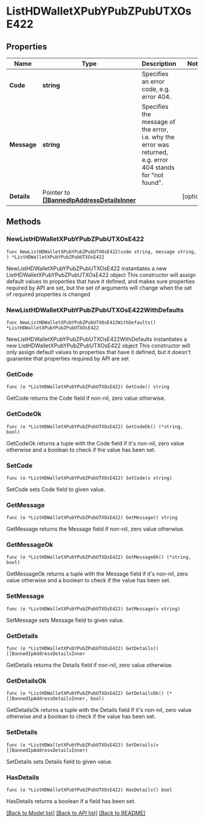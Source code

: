 # ListHDWalletXPubYPubZPubUTXOsE422

## Properties

Name | Type | Description | Notes
------------ | ------------- | ------------- | -------------
**Code** | **string** | Specifies an error code, e.g. error 404. | 
**Message** | **string** | Specifies the message of the error, i.e. why the error was returned, e.g. error 404 stands for “not found”. | 
**Details** | Pointer to [**[]BannedIpAddressDetailsInner**](BannedIpAddressDetailsInner.md) |  | [optional] 

## Methods

### NewListHDWalletXPubYPubZPubUTXOsE422

`func NewListHDWalletXPubYPubZPubUTXOsE422(code string, message string, ) *ListHDWalletXPubYPubZPubUTXOsE422`

NewListHDWalletXPubYPubZPubUTXOsE422 instantiates a new ListHDWalletXPubYPubZPubUTXOsE422 object
This constructor will assign default values to properties that have it defined,
and makes sure properties required by API are set, but the set of arguments
will change when the set of required properties is changed

### NewListHDWalletXPubYPubZPubUTXOsE422WithDefaults

`func NewListHDWalletXPubYPubZPubUTXOsE422WithDefaults() *ListHDWalletXPubYPubZPubUTXOsE422`

NewListHDWalletXPubYPubZPubUTXOsE422WithDefaults instantiates a new ListHDWalletXPubYPubZPubUTXOsE422 object
This constructor will only assign default values to properties that have it defined,
but it doesn't guarantee that properties required by API are set

### GetCode

`func (o *ListHDWalletXPubYPubZPubUTXOsE422) GetCode() string`

GetCode returns the Code field if non-nil, zero value otherwise.

### GetCodeOk

`func (o *ListHDWalletXPubYPubZPubUTXOsE422) GetCodeOk() (*string, bool)`

GetCodeOk returns a tuple with the Code field if it's non-nil, zero value otherwise
and a boolean to check if the value has been set.

### SetCode

`func (o *ListHDWalletXPubYPubZPubUTXOsE422) SetCode(v string)`

SetCode sets Code field to given value.


### GetMessage

`func (o *ListHDWalletXPubYPubZPubUTXOsE422) GetMessage() string`

GetMessage returns the Message field if non-nil, zero value otherwise.

### GetMessageOk

`func (o *ListHDWalletXPubYPubZPubUTXOsE422) GetMessageOk() (*string, bool)`

GetMessageOk returns a tuple with the Message field if it's non-nil, zero value otherwise
and a boolean to check if the value has been set.

### SetMessage

`func (o *ListHDWalletXPubYPubZPubUTXOsE422) SetMessage(v string)`

SetMessage sets Message field to given value.


### GetDetails

`func (o *ListHDWalletXPubYPubZPubUTXOsE422) GetDetails() []BannedIpAddressDetailsInner`

GetDetails returns the Details field if non-nil, zero value otherwise.

### GetDetailsOk

`func (o *ListHDWalletXPubYPubZPubUTXOsE422) GetDetailsOk() (*[]BannedIpAddressDetailsInner, bool)`

GetDetailsOk returns a tuple with the Details field if it's non-nil, zero value otherwise
and a boolean to check if the value has been set.

### SetDetails

`func (o *ListHDWalletXPubYPubZPubUTXOsE422) SetDetails(v []BannedIpAddressDetailsInner)`

SetDetails sets Details field to given value.

### HasDetails

`func (o *ListHDWalletXPubYPubZPubUTXOsE422) HasDetails() bool`

HasDetails returns a boolean if a field has been set.


[[Back to Model list]](../README.md#documentation-for-models) [[Back to API list]](../README.md#documentation-for-api-endpoints) [[Back to README]](../README.md)


